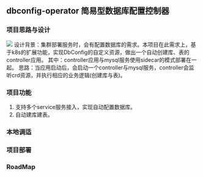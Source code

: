 ## dbconfig-operator 简易型数据库配置控制器

### 项目思路与设计
![](https://github.com/googs1025/dbconfig-operator/blob/main/image/%E6%B5%81%E7%A8%8B%E5%9B%BE.jpg?raw=true)
设计背景：集群部署服务时，会有配置数据库的需求。本项目在此需求上，基于k8s的扩展功能，实现DbConfig的自定义资源，做出一个自动创建库、表的controller应用。
其中：controller应用与mysql服务使用sidecar的模式部署在一起。
思路：当应用启动后，会启动一个controller与mysql服务，controller会监听crd资源，并执行相应的业务逻辑(创建库与表)。

### 项目功能
1. 支持多个service服务接入，实现自动配置数据库。
2. 自动建库建表。

### 本地调适


### 项目部署


### RoadMap
